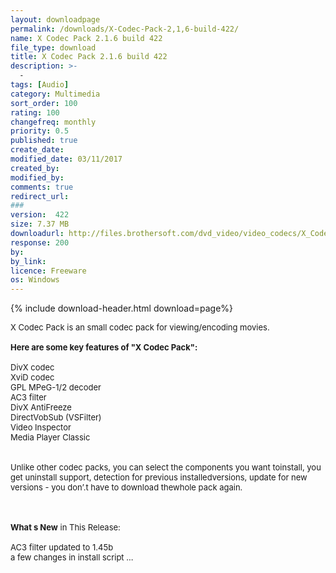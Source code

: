 ```yaml
---
layout: downloadpage
permalink: /downloads/X-Codec-Pack-2,1,6-build-422/
name: X Codec Pack 2.1.6 build 422
file_type: download
title: X Codec Pack 2.1.6 build 422
description: >-
  -
tags: [Audio]
category: Multimedia
sort_order: 100
rating: 100
changefreq: monthly
priority: 0.5
published: true
create_date: 
modified_date: 03/11/2017
created_by: 
modified_by: 
comments: true
redirect_url: 
### 
version:  422
size: 7.37 MB
downloadurl: http://files.brothersoft.com/dvd_video/video_codecs/X_Codec_Pack_62819.zip
response: 200
by: 
by_link: 
licence: Freeware
os: Windows
---
```


{% include download-header.html download=page%}

<p style="fix-download-text !important">
<p><font size="2">X Codec Pack is an small codec pack for viewing/encoding movies.<br />
<br />
<span><strong>Here are some key features of "X Codec Pack":</strong></span><br />
<br />
DivX codec<br />
XviD codec<br />
GPL MPeG-1/2 decoder<br />
AC3 filter<br />
DivX AntiFreeze<br />
DirectVobSub (VSFilter)<br />
Video Inspector<br />
Media Player Classic<br />
<br />
<br />
Unlike other codec packs, you can select the components you want toinstall, you get uninstall support, detection for previous installedversions, update for new versions - you don’.t have to download thewhole pack again. </font></p>
<div class="celltext_big"><br />
<br />
<font size="2"><strong>What s New</strong> in This Release:<br />
<br />
AC3 filter updated to 1.45b <br />
a few changes in install script ...</font></div></p>

